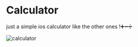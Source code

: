 # Calculator

just a simple ios calculator like the other ones !➕➖➗

![calculator](https://user-images.githubusercontent.com/59150464/213203760-70966a08-07a4-4797-babc-f795764c10ed.jpeg)
